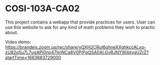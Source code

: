 # COSI-103A-CA02
This project contains a webapp that provide practices for users. User can use this website to ask for any kind of math problems they wish to practic about. 

Video demo: https://brandeis.zoom.us/rec/share/yQXH2CRul6qhneXXghkccALxp-zU82q5u7L7ugAPI0np47ImNCa8V0PjPgQSA0AI.GvRJNYWibtvgUZrZ?startTime=1683683729000

